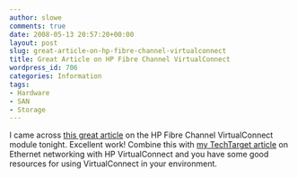 ```yaml
---
author: slowe
comments: true
date: 2008-05-13 20:57:20+00:00
layout: post
slug: great-article-on-hp-fibre-channel-virtualconnect
title: Great Article on HP Fibre Channel VirtualConnect
wordpress_id: 706
categories: Information
tags:
- Hardware
- SAN
- Storage
---
```


I came across [this great article](http://vinf.net/2008/04/09/how-does-an-hp-fibre-channel-virtual-connect-module-work/) on the HP Fibre Channel VirtualConnect module tonight. Excellent work! Combine this with [my TechTarget article](http://searchvmware.techtarget.com/tip/0,289483,sid179_gci1295274,00.html) on Ethernet networking with HP VirtualConnect and you have some good resources for using VirtualConnect in your environment.
